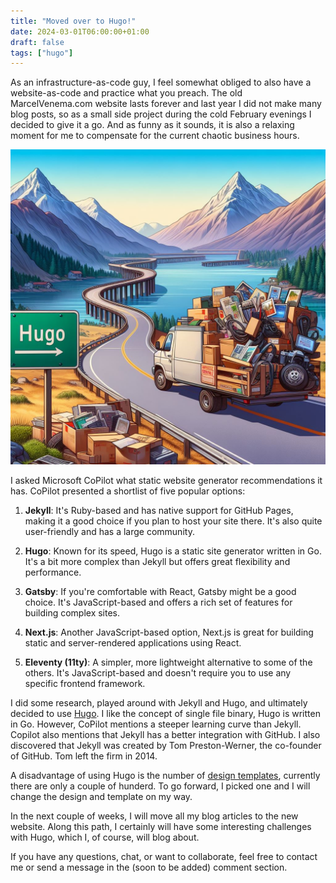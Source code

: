 ```yaml
---
title: "Moved over to Hugo!"
date: 2024-03-01T06:00:00+01:00
draft: false
tags: ["hugo"]
---
```


As an infrastructure-as-code guy, I feel somewhat obliged to also have a website-as-code and practice what you preach. The old MarcelVenema.com website lasts forever and last year I did not make many blog posts, so as a small side project during the cold February evenings I decided to give it a go. And as funny as it sounds, it is also a relaxing moment for me to compensate for the current chaotic business hours. 

![Moved over to Hugo](img/title.jpg)

I asked Microsoft CoPilot what static website generator recommendations it has. CoPilot presented a shortlist of five popular options:

1. **Jekyll**: It's Ruby-based and has native support for GitHub Pages, making it a good choice if you plan to host your site there. It's also quite user-friendly and has a large community.

2. **Hugo**: Known for its speed, Hugo is a static site generator written in Go. It's a bit more complex than Jekyll but offers great flexibility and performance.

3. **Gatsby**: If you're comfortable with React, Gatsby might be a good choice. It's JavaScript-based and offers a rich set of features for building complex sites.

4. **Next.js**: Another JavaScript-based option, Next.js is great for building static and server-rendered applications using React.

5. **Eleventy (11ty)**: A simpler, more lightweight alternative to some of the others. It's JavaScript-based and doesn't require you to use any specific frontend framework.

I did some research, played around with Jekyll and Hugo, and ultimately decided to use [Hugo](https://gohugo.io). I like the concept of single file binary, Hugo is written in Go. However, CoPilot mentions a steeper learning curve than Jekyll. Copilot also mentions that Jekyll has a better integration with GitHub. I also discovered that Jekyll was created by Tom Preston-Werner, the co-founder of GitHub. Tom left the firm in 2014. 

A disadvantage of using Hugo is the number of [design templates](https://themes.gohugo.io), currently there are only a couple of hunderd. To go forward, I picked one and I will change the design and template on my way.

In the next couple of weeks, I will move all my blog articles to the new website. Along this path, I certainly will have some interesting challenges with Hugo, which I, of course, will blog about.
<br/>

If you have any questions, chat, or want to collaborate, feel free to contact me or send a message in the (soon to be added) comment section.
